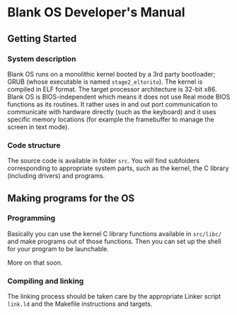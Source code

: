 # Blank OS Developer's Manual

## Getting Started

### System description

Blank OS runs on a monolithic kernel booted by a 3rd party bootloader; GRUB (whose executable is named `stage2_eltorito`). The kernel is compiled in ELF format. The target processor architecture is 32-bit x86. Blank OS is BIOS-independent which means it does not use Real mode BIOS functions as its routines. It rather uses in and out port communication to communicate with hardware directly (such as the keyboard) and it uses specific memory locations (for example the framebuffer to manage the screen in text mode).

### Code structure

The source code is available in folder `src`. You will find subfolders corresponding to appropriate system parts, such as the kernel, the C library (including drivers) and programs.

## Making programs for the OS

### Programming

Basically you can use the kernel C library functions available in `src/libc/` and make programs out of those functions. Then you can set up the shell for your program to be launchable.

More on that soon.

### Compiling and linking

The linking process should be taken care by the appropriate Linker script `link.ld` and the Makefile instructions and targets.
